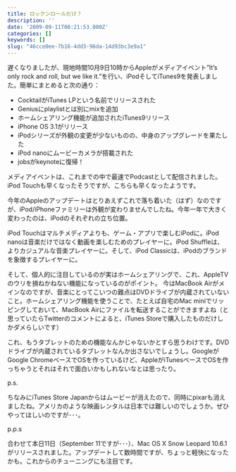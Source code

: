 ```yaml
---
title: ロックンロールだけ？
description: ''
date: '2009-09-11T08:21:53.000Z'
categories: []
keywords: []
slug: "46cce0ee-7b16-4dd3-96da-14d93bc3e9a1"
---
```

遅くなりましたが、現地時間10月9日10時からAppleがメディアイベント”It’s only rock and roll, but we like it.”を行い、iPodそしてiTunes9を発表しました。簡単にまとめると次の通り：

*   CocktailがiTunes LPという名前でリリースされた
*   Geniusにplaylistとは別にmixを追加
*   ホームシェアリング機能が追加されたiTunes9リリース
*   iPhone OS 3.1がリリース
*   iPodシリーズが外観の変更が少ないものの、中身のアップグレードを果たした
*   iPod nanoにムービーカメラが搭載された
*   jobsがkeynoteに復帰！

メディアイベントは、これまでの中で最速でPodcastとして配信されました。iPod Touchも早くなったそうですが、こちらも早くなったようです。

今年のAppleのアップデートはとりあえずこれで落ち着いた（はず）なのですが、iPod/iPhoneファミリーは外観が変わりませんでしたね。今年一年で大きく変わったのは、iPodのそれぞれの立ち位置。

iPod Touchはマルチメディアよりも、ゲーム・アプリで楽しむiPodに。iPod nanoは音楽だけではなく動画を楽しむためのプレイヤーに。iPod Shuffleは、よりカジュアルな音楽プレイヤーに。そして、iPod Classicは、iPodのブランドを象徴するプレイヤーに。

そして、個人的に注目しているのが実はホームシェアリングで、これ、AppleTVのウリを損ねかねない機能になっているのがポイント。 今はMacBook Airがメインなのですが、音楽にとってこいつの難点はDVDドライブが内蔵されていないこと。ホームシェアリング機能を使うことで、たとえば自宅のMac miniでリッピングしておいて、MacBook Airにファイルを転送することができますよね（と思っていたらTwitterのコメントによると、iTunes Storeで購入したものだけしかダメらしいです）

これ、もうタブレットのための機能なんかじゃないかとすら思うわけです。DVDドライブが内蔵されているタブレットなんか出さないでしょうし。GoogleがGoogle ChromeベースでOSを作っているけど、AppleがiTunesベースでOSを作っちゃうとそれはそれで面白いかもしれないなとは思ったり。

p.s.

ちなみにiTunes Store Japanからはムービーが消えたので、同時にpixarも消えましたね。アメリカのような映画レンタルは日本では難しいのでしょうか。ぜひやってほしいのですが･･･。

p.p.s

合わせて本日11日（September 11ですが･･･）、Mac OS X Snow Leopard 10.6.1がリリースされました。アップデートして数時間ですが、ちょっと軽快になったかも。これからのチューニングにも注目です。